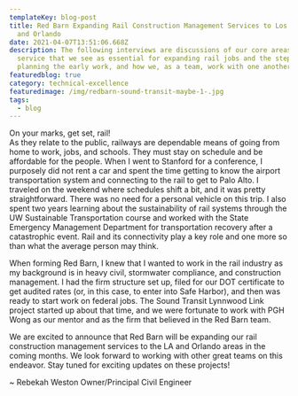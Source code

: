 ```yaml
---
templateKey: blog-post
title: Red Barn Expanding Rail Construction Management Services to Los Angeles
  and Orlando
date: 2021-04-07T13:51:06.668Z
description: The following interviews are discussions of our core areas of
  service that we see as essential for expanding rail jobs and the steps of
  planning the early work, and how we, as a team, work with one another.
featuredblog: true
category: technical-excellence
featuredimage: /img/redbarn-sound-transit-maybe-1-.jpg
tags:
  - blog
---
```


On your marks, get set, rail!\
As they relate to the public, railways are dependable means of going from home to work, jobs, and schools. They must stay on schedule and be affordable for the people. When I went to Stanford for a conference, I purposely did not rent a car and spent the time getting to know the airport transportation system and connecting to the rail to get to Palo Alto. I traveled on the weekend where schedules shift a bit, and it was pretty straightforward. There was no need for a personal vehicle on this trip. I also spent two years learning about the sustainability of rail systems through the UW Sustainable Transportation course and worked with the State Emergency Management Department for transportation recovery after a catastrophic event. Rail and its connectivity play a key role and one more so than what the average person may think.

When forming Red Barn, I knew that I wanted to work in the rail industry as my background is in heavy civil, stormwater compliance, and construction management. I had the firm structure set up, filed for our DOT certificate to get audited rates (or, in this case, to enter into Safe Harbor), and then was ready to start work on federal jobs. The Sound Transit Lynnwood Link project started up about that time, and we were fortunate to work with PGH Wong as our mentor and as the firm that believed in the Red Barn team.

We are excited to announce that Red Barn will be expanding our rail construction management services to the LA and Orlando areas in the coming months. We look forward to working with other great teams on this endeavor. Stay tuned for exciting updates on these projects!

~ Rebekah Weston
Owner/Principal Civil Engineer
